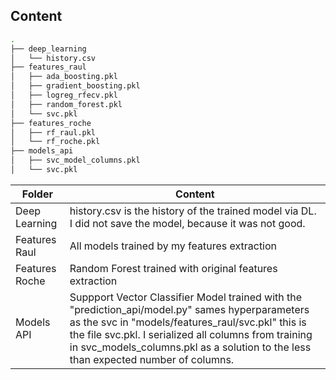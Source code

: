 

## Content


```bash
.
├── deep_learning
│   └── history.csv
├── features_raul
│   ├── ada_boosting.pkl
│   ├── gradient_boosting.pkl
│   ├── logreg_rfecv.pkl
│   ├── random_forest.pkl
│   └── svc.pkl
├── features_roche
│   ├── rf_raul.pkl
│   └── rf_roche.pkl
├── models_api
│   ├── svc_model_columns.pkl
│   └── svc.pkl
```


<!-- TABLE_GENERATE_START -->

| Folder  | Content |
| ------------- | ------------- |
| Deep Learning  | history.csv is the history of the trained model via DL. I did not save the model, because it was not good.  |
| Features Raul  | All models trained by my features extraction  |
| Features Roche  | Random Forest trained with original features extraction  |
| Models API  | Suppport Vector Classifier Model trained with the "prediction_api/model.py" sames hyperparameters as the svc in "models/features_raul/svc.pkl"  this is the file svc.pkl. I serialized all columns from training in svc_models_columns.pkl as a solution to the less than expected number of columns.|

<!-- TABLE_GENERATE_END -->